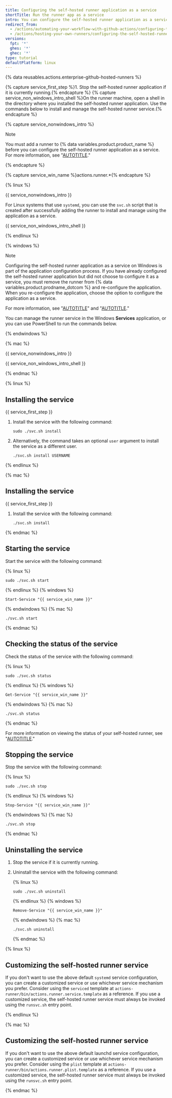 ```yaml
---
title: Configuring the self-hosted runner application as a service
shortTitle: Run the runner app as a service
intro: You can configure the self-hosted runner application as a service to automatically start the runner application when the machine starts.
redirect_from:
  - /actions/automating-your-workflow-with-github-actions/configuring-the-self-hosted-runner-application-as-a-service
  - /actions/hosting-your-own-runners/configuring-the-self-hosted-runner-application-as-a-service
versions:
  fpt: '*'
  ghes: '*'
  ghec: '*'
type: tutorial
defaultPlatform: linux
---
```

 
{% data reusables.actions.enterprise-github-hosted-runners %}

{% capture service_first_step %}1. Stop the self-hosted runner application if it is currently running.{% endcapture %}
{% capture service_non_windows_intro_shell %}On the runner machine, open a shell in the directory where you installed the self-hosted runner application. Use the commands below to install and manage the self-hosted runner service.{% endcapture %}

{% capture service_nonwindows_intro %}

> [!NOTE]
> You must add a runner to {% data variables.product.product_name %} before you can configure the self-hosted runner application as a service.
For more information, see "[AUTOTITLE](/actions/hosting-your-own-runners/managing-self-hosted-runners/adding-self-hosted-runners)."

{% endcapture %}

{% capture service_win_name %}actions.runner.*{% endcapture %}

{% linux %}

{{ service_nonwindows_intro }}

For Linux systems that use `systemd`, you can use the `svc.sh` script that is created after successfully adding the runner to install and manage using the application as a service.

{{ service_non_windows_intro_shell }}

{% endlinux %}

{% windows %}

> [!NOTE]
> Configuring the self-hosted runner application as a service on Windows is part of the application configuration process. If you have already configured the self-hosted runner application but did not choose to configure it as a service, you must remove the runner from {% data variables.product.prodname_dotcom %} and re-configure the application. When you re-configure the application, choose the option to configure the application as a service.
>
> For more information, see "[AUTOTITLE](/actions/hosting-your-own-runners/managing-self-hosted-runners/removing-self-hosted-runners)" and "[AUTOTITLE](/actions/hosting-your-own-runners/managing-self-hosted-runners/adding-self-hosted-runners)."

You can manage the runner service in the Windows **Services** application, or you can use PowerShell to run the commands below.

{% endwindows %}

{% mac %}

{{ service_nonwindows_intro }}

{{ service_non_windows_intro_shell }}

{% endmac %}

{% linux %}

## Installing the service

{{ service_first_step }}
1. Install the service with the following command:

   ```shell
   sudo ./svc.sh install
   ```

1. Alternatively, the command takes an optional `user` argument to install the service as a different user.

   ```shell
   ./svc.sh install USERNAME
   ```

{% endlinux %}

{% mac %}

## Installing the service

{{ service_first_step }}
1. Install the service with the following command:

   ```shell
   ./svc.sh install
   ```

{% endmac %}

## Starting the service

Start the service with the following command:

{% linux %}

```shell
sudo ./svc.sh start
```

{% endlinux %}
{% windows %}

```shell
Start-Service "{{ service_win_name }}"
```

{% endwindows %}
{% mac %}

```shell
./svc.sh start
```

{% endmac %}

## Checking the status of the service

Check the status of the service with the following command:

{% linux %}

```shell
sudo ./svc.sh status
```

{% endlinux %}
{% windows %}

```shell
Get-Service "{{ service_win_name }}"
```

{% endwindows %}
{% mac %}

```shell
./svc.sh status
```

{% endmac %}

 For more information on viewing the status of your self-hosted runner, see "[AUTOTITLE](/actions/hosting-your-own-runners/managing-self-hosted-runners/monitoring-and-troubleshooting-self-hosted-runners)."

## Stopping the service

Stop the service with the following command:

{% linux %}

```shell
sudo ./svc.sh stop
```

{% endlinux %}
{% windows %}

```shell
Stop-Service "{{ service_win_name }}"
```

{% endwindows %}
{% mac %}

```shell
./svc.sh stop
```

{% endmac %}

## Uninstalling the service

1. Stop the service if it is currently running.
1. Uninstall the service with the following command:

    {% linux %}

    ```shell
    sudo ./svc.sh uninstall
    ```

    {% endlinux %}
    {% windows %}

    ```shell
    Remove-Service "{{ service_win_name }}"
    ```

    {% endwindows %}
    {% mac %}

    ```shell
    ./svc.sh uninstall
    ```

    {% endmac %}

{% linux %}

## Customizing the self-hosted runner service

If you don't want to use the above default `systemd` service configuration, you can create a customized service or use whichever service mechanism you prefer. Consider using the `serviced` template at `actions-runner/bin/actions.runner.service.template` as a reference. If you use a customized service, the self-hosted runner service must always be invoked using the `runsvc.sh` entry point.

{% endlinux %}

{% mac %}

## Customizing the self-hosted runner service

If you don't want to use the above default launchd service configuration, you can create a customized service or use whichever service mechanism you prefer. Consider using the `plist` template at `actions-runner/bin/actions.runner.plist.template` as a reference. If you use a customized service, the self-hosted runner service must always be invoked using the `runsvc.sh` entry point.

{% endmac %}
